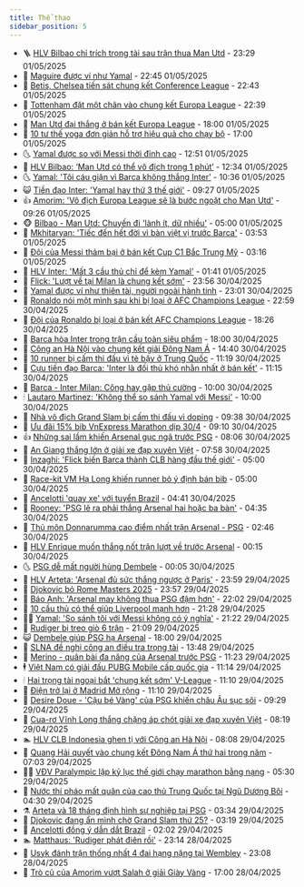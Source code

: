```yaml
---
title: Thể thao
sidebar_position: 5
---
```


<!-- vnexpress-the-thao:START -->
- 🪜 [HLV Bilbao chỉ trích trọng tài sau trận thua Man Utd](https://vnexpress.net/hlv-bilbao-chi-trich-trong-tai-sau-tran-thua-man-utd-4880810.html) - 23:29 01/05/2025
- 🦩 [Maguire được ví như Yamal](https://vnexpress.net/maguire-duoc-vi-nhu-yamal-4880803.html) - 22:45 01/05/2025
- 🧰 [Betis, Chelsea tiến sát chung kết Conference League](https://vnexpress.net/betis-chelsea-tien-sat-chung-ket-conference-league-4880805.html) - 22:43 01/05/2025
- 🤗 [Tottenham đặt một chân vào chung kết Europa League](https://vnexpress.net/tottenham-dat-mot-chan-vao-chung-ket-europa-league-4880804.html) - 22:39 01/05/2025
- 🥳 [Man Utd đại thắng ở bán kết Europa League](https://vnexpress.net/truc-tiep-tran-athletic-bilbao-vs-man-utd-o-luot-di-ban-ket-europa-leaguea-4880799-tong-thuat.html) - 18:00 01/05/2025
- 🦣 [10 tư thế yoga đơn giản hỗ trợ hiệu quả cho chạy bộ](https://vnexpress.net/10-tu-the-yoga-don-gian-ho-tro-hieu-qua-cho-chay-bo-4880779.html) - 17:00 01/05/2025
- 🌜 [Yamal được so với Messi thời đỉnh cao](https://vnexpress.net/yamal-duoc-so-voi-messi-thoi-dinh-cao-4880759.html) - 12:51 01/05/2025
- 🫶 [HLV Bilbao: ‘Man Utd có thể vô địch trong 1 phút’](https://vnexpress.net/hlv-bilbao-man-utd-co-the-vo-dich-trong-1-phut-4880755.html) - 12:34 01/05/2025
- 🌜 [Yamal: &#39;Tôi cáu giận vì Barca không thắng Inter&#39;](https://vnexpress.net/yamal-toi-cau-gian-vi-barca-khong-thang-inter-4876804.html) - 10:36 01/05/2025
- 😺 [Tiền đạo Inter: &#39;Yamal hay thứ 3 thế giới&#39;](https://vnexpress.net/tien-dao-inter-yamal-hay-thu-3-the-gioi-4880704.html) - 09:27 01/05/2025
- 👍 [Amorim: &#39;Vô địch Europa League sẽ là bước ngoặt cho Man Utd&#39;](https://vnexpress.net/amorim-vo-dich-europa-league-se-la-buoc-ngoat-cho-man-utd-4880715.html) - 09:26 01/05/2025
- 🐵 [Bilbao - Man Utd: Chuyến đi &#39;lành ít, dữ nhiều&#39;](https://vnexpress.net/bilbao-man-utd-chuyen-di-lanh-it-du-nhieu-4880565.html) - 05:00 01/05/2025
- 💫 [Mkhitaryan: &#39;Tiếc đến hết đời vì bàn việt vị trước Barca&#39;](https://vnexpress.net/mkhitaryan-tiec-den-het-doi-vi-ban-viet-vi-truoc-barca-4880629.html) - 03:53 01/05/2025
- 🦆 [Đội của Messi thảm bại ở bán kết Cup C1 Bắc Trung Mỹ](https://vnexpress.net/doi-cua-messi-tham-bai-o-ban-ket-cup-c1-bac-trung-my-4880611.html) - 03:16 01/05/2025
- 🙉 [HLV Inter: &#39;Mất 3 cầu thủ chỉ để kèm Yamal&#39;](https://vnexpress.net/hlv-inter-mat-3-cau-thu-chi-de-kem-yamal-4880593.html) - 01:41 01/05/2025
- 📝 [Flick: &#39;Lượt về tại Milan là chung kết sớm&#39;](https://vnexpress.net/flick-luot-ve-tai-milan-la-chung-ket-som-4880571.html) - 23:56 30/04/2025
- 💯 [Yamal được ví như thiên tài, người ngoài hành tinh](https://vnexpress.net/yamal-duoc-vi-nhu-thien-tai-nguoi-ngoai-hanh-tinh-4880568.html) - 23:01 30/04/2025
- 🌈 [Ronaldo nói một mình sau khi bị loại ở AFC Champions League](https://vnexpress.net/ronaldo-noi-mot-minh-sau-khi-bi-loai-o-afc-champions-league-4880569.html) - 22:59 30/04/2025
- 🦩 [Đội của Ronaldo bị loại ở bán kết AFC Champions League](https://vnexpress.net/doi-cua-ronaldo-bi-loai-o-ban-ket-afc-champions-league-4880566.html) - 18:26 30/04/2025
- 🐲 [Barca hòa Inter trong trận cầu toàn siêu phẩm](https://vnexpress.net/barca-hoa-inter-trong-tran-cau-toan-sieu-pham-4880521-tong-thuat.html) - 18:00 30/04/2025
- 🌁 [Công an Hà Nội vào chung kết giải Đông Nam Á](https://vnexpress.net/cong-an-ha-noi-vao-chung-ket-giai-dong-nam-a-4880531.html) - 14:40 30/04/2025
- 💯 [10 runner bị cấm thi đấu vì tè bậy ở Trung Quốc](https://vnexpress.net/10-runner-bi-cam-thi-dau-vi-te-bay-o-trung-quoc-4880500.html) - 11:19 30/04/2025
- 🌝 [Cựu tiền đạo Barca: &#39;Inter là đối thủ khó nhằn nhất ở bán kết&#39;](https://vnexpress.net/cuu-tien-dao-barca-inter-la-doi-thu-kho-nhan-nhat-o-ban-ket-4880496.html) - 11:15 30/04/2025
- 🤖 [Barca - Inter Milan: Công hay gặp thủ cường](https://vnexpress.net/barca-inter-milan-cong-hay-gap-thu-cuong-4880474.html) - 10:00 30/04/2025
- 🕯 [Lautaro Martinez: &#39;Không thể so sánh Yamal với Messi&#39;](https://vnexpress.net/lautaro-martinez-khong-the-so-sanh-yamal-voi-messi-4880432.html) - 10:00 30/04/2025
- 🧰 [Nhà vô địch Grand Slam bị cấm thi đấu vì doping](https://vnexpress.net/nha-vo-dich-grand-slam-bi-cam-thi-dau-vi-doping-4880483.html) - 09:38 30/04/2025
- 🥳 [Ưu đãi 15% bib VnExpress Marathon dịp 30/4](https://vnexpress.net/uu-dai-15-bib-vnexpress-marathon-dip-30-4-4880355.html) - 09:10 30/04/2025
- 👍 [Những sai lầm khiến Arsenal gục ngã trước PSG](https://vnexpress.net/nhung-sai-lam-khien-arsenal-guc-nga-truoc-psg-4880467.html) - 08:06 30/04/2025
- 💪 [An Giang thắng lớn ở giải xe đạp xuyên Việt](https://vnexpress.net/an-giang-thang-lon-o-giai-xe-dap-xuyen-viet-4880462.html) - 07:58 30/04/2025
- 👹 [Inzaghi: &#39;Flick biến Barca thành CLB hàng đầu thế giới&#39;](https://vnexpress.net/inzaghi-flick-bien-barca-thanh-clb-hang-dau-the-gioi-4880429.html) - 05:00 30/04/2025
- 🧰 [Race-kit VM Hạ Long khiến runner bỏ ý định bán bib](https://vnexpress.net/race-kit-vm-ha-long-khien-runner-bo-y-dinh-ban-bib-4880183.html) - 05:00 30/04/2025
- 🚀 [Ancelotti &#39;quay xe&#39; với tuyển Brazil](https://vnexpress.net/ancelotti-quay-xe-voi-tuyen-brazil-4880421.html) - 04:41 30/04/2025
- 🎃 [Rooney: &#39;PSG lẽ ra phải thắng Arsenal hai hoặc ba bàn&#39;](https://vnexpress.net/rooney-psg-le-ra-phai-thang-arsenal-hai-hoac-ba-ban-4880401.html) - 04:35 30/04/2025
- 🧰 [Thủ môn Donnarumma cao điểm nhất trận Arsenal - PSG](https://vnexpress.net/thu-mon-donnarumma-cao-diem-nhat-tran-arsenal-psg-4880360.html) - 02:46 30/04/2025
- 👀 [HLV Enrique muốn thắng nốt trận lượt về trước Arsenal](https://vnexpress.net/hlv-enrique-muon-thang-not-tran-luot-ve-truoc-arsenal-4880342.html) - 00:15 30/04/2025
- 🌜 [PSG dễ mất người hùng Dembele](https://vnexpress.net/psg-de-mat-nguoi-hung-dembele-4880336.html) - 00:05 30/04/2025
- 🫶 [HLV Arteta: &#39;Arsenal đủ sức thắng ngược ở Paris&#39;](https://vnexpress.net/hlv-arteta-arsenal-du-suc-thang-nguoc-o-paris-4880337.html) - 23:59 29/04/2025
- 🦄 [Djokovic bỏ Rome Masters 2025](https://vnexpress.net/djokovic-bo-rome-masters-2025-4880335.html) - 23:57 29/04/2025
- 🥳 [Báo Anh: &#39;Arsenal may không thua PSG đậm hơn&#39;](https://vnexpress.net/bao-anh-arsenal-may-khong-thua-psg-dam-hon-4880334.html) - 22:02 29/04/2025
- 🐲 [10 cầu thủ có thể giúp Liverpool mạnh hơn](https://vnexpress.net/10-cau-thu-co-the-giup-liverpool-manh-hon-4880072.html) - 21:28 29/04/2025
- 🧑‍🏫 [Yamal: &#39;So sánh tôi với Messi không có ý nghĩa&#39;](https://vnexpress.net/yamal-so-sanh-toi-voi-messi-khong-co-y-nghia-4880332.html) - 21:22 29/04/2025
- 🤔 [Rudiger bị treo giò 6 trận](https://vnexpress.net/rudiger-bi-treo-gio-6-tran-4880328.html) - 21:09 29/04/2025
- 😺 [Dembele giúp PSG hạ Arsenal](https://vnexpress.net/arsenal-v-psg-4880181-tong-thuat.html) - 18:00 29/04/2025
- 💪 [SLNA đề nghị công an điều tra trọng tài](https://vnexpress.net/slna-de-nghi-cong-an-dieu-tra-trong-tai-4880267.html) - 13:48 29/04/2025
- 💼 [Merino - quân bài đa năng của Arsenal trước PSG](https://vnexpress.net/merino-quan-bai-da-nang-cua-arsenal-truoc-psg-4880095.html) - 11:23 29/04/2025
- 🕴 [Việt Nam có giải đấu PUBG Mobile cấp quốc gia](https://vnexpress.net/viet-nam-co-giai-dau-pubg-mobile-cap-quoc-gia-4880207.html) - 11:14 29/04/2025
- 🕯 [Hai trọng tài ngoại bắt &#39;chung kết sớm&#39; V-League](https://vnexpress.net/hai-trong-tai-ngoai-bat-chung-ket-som-v-league-4880219.html) - 11:10 29/04/2025
- 📝 [Điện trở lại ở Madrid Mở rộng](https://vnexpress.net/dien-tro-lai-o-madrid-mo-rong-4880229.html) - 11:10 29/04/2025
- 🧐 [Desire Doue - &#39;Cậu bé Vàng&#39; của PSG khiến châu Âu sục sôi](https://vnexpress.net/desire-doue-cau-be-vang-cua-psg-khien-chau-au-suc-soi-4880175.html) - 09:29 29/04/2025
- 🙉 [Cua-rơ Vĩnh Long thắng chặng áp chót giải xe đạp xuyên Việt](https://vnexpress.net/cua-ro-vinh-long-thang-chang-ap-chot-giai-xe-dap-xuyen-viet-4880130.html) - 08:19 29/04/2025
- 🏊 [HLV CLB Indonesia ghen tị với Công an Hà Nội](https://vnexpress.net/hlv-clb-indonesia-ghen-ti-voi-cong-an-ha-noi-4880117.html) - 08:08 29/04/2025
- 🌊 [Quang Hải quyết vào chung kết Đông Nam Á thứ hai trong năm](https://vnexpress.net/quang-hai-quyet-vao-chung-ket-dong-nam-a-thu-hai-trong-nam-4880080.html) - 07:03 29/04/2025
- 👨‍🏫 [VĐV Paralympic lập kỷ lục thế giới chạy marathon bằng nạng](https://vnexpress.net/vdv-paralympic-lap-ky-luc-the-gioi-chay-marathon-bang-nang-4880055.html) - 05:30 29/04/2025
- 🥷 [Nước thí pháo mất quân của cao thủ Trung Quốc tại Ngũ Dương Bôi](https://vnexpress.net/nuoc-thi-phao-mat-quan-cua-cao-thu-trung-quoc-tai-ngu-duong-boi-4879973.html) - 04:30 29/04/2025
- ⚗️ [Arteta và 18 tháng định hình sự nghiệp tại PSG](https://vnexpress.net/arteta-va-18-thang-dinh-hinh-su-nghiep-tai-psg-4879821.html) - 03:34 29/04/2025
- 🌮 [Djokovic đang ẩn mình chờ Grand Slam thứ 25?](https://vnexpress.net/djokovic-dang-an-minh-cho-grand-slam-thu-25-4879883.html) - 03:19 29/04/2025
- 🤩 [Ancelotti đồng ý dẫn dắt Brazil](https://vnexpress.net/ancelotti-dong-y-dan-dat-brazil-4879910.html) - 02:02 29/04/2025
- 🏊 [Matthaus: &#39;Rudiger phát điên rồi&#39;](https://vnexpress.net/matthaus-rudiger-phat-dien-roi-4879870.html) - 23:14 28/04/2025
- 🐎 [Usyk đánh trận thống nhất 4 đai hạng nặng tại Wembley](https://vnexpress.net/usyk-danh-tran-thong-nhat-4-dai-hang-nang-tai-wembley-4879768.html) - 23:08 28/04/2025
- 💫 [Trò cũ của Amorim vượt Salah ở giải Giày Vàng](https://vnexpress.net/tro-cu-cua-amorim-vuot-salah-o-giai-giay-vang-4879763.html) - 17:00 28/04/2025<!-- vnexpress-the-thao:END -->
